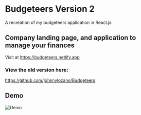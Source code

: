 # Budgeteers Version 2

A recreation of my budgeteers application in React.js

## Company landing page, and application to manage your finances
Visit at https://budgeteers.netlify.app

### View the old version here:
https://github.com/johnnylozano/Budgeteers

## Demo
<img src="./src/videos/budgeteers-demo.gif" alt="Demo" />
